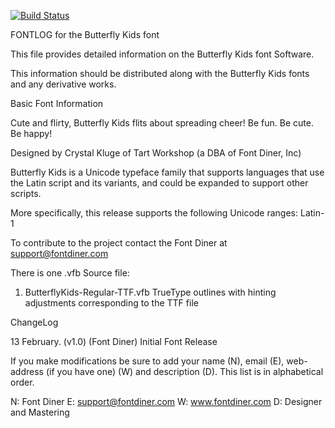 [![Build Status](https://travis-ci.org/fontdirectory/butterflykids.svg?branch=master)](https://travis-ci.org/fontdirectory/butterflykids)

FONTLOG for the Butterfly Kids font

This file provides detailed information on the 
Butterfly Kids font Software.

This information should be distributed along with the 
Butterfly Kids fonts and any derivative works.

Basic Font Information

Cute and flirty, Butterfly Kids flits about spreading 
cheer! Be fun. Be cute. Be happy!

Designed by Crystal Kluge of Tart Workshop (a DBA of Font Diner, Inc)

Butterfly Kids is a Unicode typeface family that supports 
languages that use the Latin script and its variants, and 
could be expanded to support other scripts.

More specifically, this release supports the following Unicode
ranges: Latin-1

To contribute to the project contact the Font Diner at 
support@fontdiner.com

There is one .vfb Source file:

1. ButterflyKids-Regular-TTF.vfb TrueType outlines with hinting 
   adjustments corresponding to the TTF file

ChangeLog

13 February. (v1.0) (Font Diner)
Initial Font Release

If you make modifications be sure to add your name (N), 
email (E), web-address (if you have one) (W) and description (D). 
This list is in alphabetical order.

N: Font Diner
E: support@fontdiner.com
W: www.fontdiner.com
D: Designer and Mastering